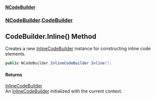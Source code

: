 #### [NCodeBuilder](index.md 'index')
### [NCodeBuilder](NCodeBuilder.md 'NCodeBuilder').[CodeBuilder](NCodeBuilder.CodeBuilder.md 'NCodeBuilder.CodeBuilder')

## CodeBuilder.Inline() Method

Creates a new [InlineCodeBuilder](NCodeBuilder.InlineCodeBuilder.md 'NCodeBuilder.InlineCodeBuilder') instance for constructing inline code elements.

```csharp
public NCodeBuilder.InlineCodeBuilder Inline();
```

#### Returns
[InlineCodeBuilder](NCodeBuilder.InlineCodeBuilder.md 'NCodeBuilder.InlineCodeBuilder')  
An [InlineCodeBuilder](NCodeBuilder.InlineCodeBuilder.md 'NCodeBuilder.InlineCodeBuilder') initialized with the current context.